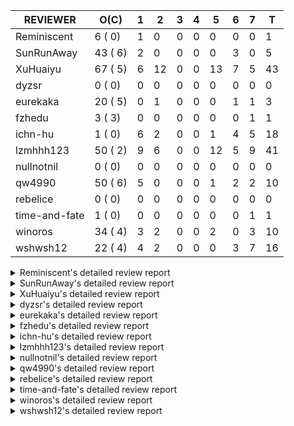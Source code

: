 |   REVIEWER    |  O(C)   | 1 | 2  | 3 | 4 | 5  | 6 | 7 | T  |
|---------------|---------|---|----|---|---|----|---|---|----|
| Reminiscent   |  6 ( 0) | 1 |  0 | 0 | 0 |  0 | 0 | 0 |  1 |
| SunRunAway    | 43 ( 6) | 2 |  0 | 0 | 0 |  0 | 3 | 0 |  5 |
| XuHuaiyu      | 67 ( 5) | 6 | 12 | 0 | 0 | 13 | 7 | 5 | 43 |
| dyzsr         |  0 ( 0) | 0 |  0 | 0 | 0 |  0 | 0 | 0 |  0 |
| eurekaka      | 20 ( 5) | 0 |  1 | 0 | 0 |  0 | 1 | 1 |  3 |
| fzhedu        |  3 ( 3) | 0 |  0 | 0 | 0 |  0 | 0 | 1 |  1 |
| ichn-hu       |  1 ( 0) | 6 |  2 | 0 | 0 |  1 | 4 | 5 | 18 |
| lzmhhh123     | 50 ( 2) | 9 |  6 | 0 | 0 | 12 | 5 | 9 | 41 |
| nullnotnil    |  0 ( 0) | 0 |  0 | 0 | 0 |  0 | 0 | 0 |  0 |
| qw4990        | 50 ( 6) | 5 |  0 | 0 | 0 |  1 | 2 | 2 | 10 |
| rebelice      |  0 ( 0) | 0 |  0 | 0 | 0 |  0 | 0 | 0 |  0 |
| time-and-fate |  1 ( 0) | 0 |  0 | 0 | 0 |  0 | 0 | 1 |  1 |
| winoros       | 34 ( 4) | 3 |  2 | 0 | 0 |  2 | 0 | 3 | 10 |
| wshwsh12      | 22 ( 4) | 4 |  2 | 0 | 0 |  0 | 3 | 7 | 16 |


<details> 
  <summary>Reminiscent's detailed review report</summary> 

## To Be Reviewed

|    REPO    |                                                               PR                                                                | C | LASTED |
|------------|---------------------------------------------------------------------------------------------------------------------------------|---|--------|
| tidb/21137 | [executor: specially handle empty input for apply's outer child aggregate (#20544)](https://github.com/pingcap/tidb/pull/21137) |   | 26d20h |
| tidb/21467 | [planner: fix explain-hint panic for joins generated by subquery (#20675)](https://github.com/pingcap/tidb/pull/21467)          |   | 12d18h |
| tidb/21550 | [planner : fix unsigned_decimal_col=-int_cnst access index (#21198)](https://github.com/pingcap/tidb/pull/21550)                |   | 7d19h  |
| tidb/21614 | [planner: do not propagate column eq with different column types (#21495)](https://github.com/pingcap/tidb/pull/21614)          |   | 6d14h  |
| tidb/21782 | [bindinfo: refine logs of SQL bind (#21351)](https://github.com/pingcap/tidb/pull/21782)                                        |   | 22h    |
| tidb/21805 | [range:  fix overflow value access index](https://github.com/pingcap/tidb/pull/21805)                                           |   | 19h    |


## Reviewed in Last 7 Days

|    REPO    |                                                                   PR                                                                   | C | D | R  |
|------------|----------------------------------------------------------------------------------------------------------------------------------------|---|---|----|
| tidb/21809 | [util/ranger: convert range condition like `x >= 2 and x <= 2` to point condition `x = 2`](https://github.com/pingcap/tidb/pull/21809) |   | 1 | 1h |


</details> 


<details> 
  <summary>SunRunAway's detailed review report</summary> 

## To Be Reviewed

|     REPO     |                                                                     PR                                                                     | C | LASTED  |
|--------------|--------------------------------------------------------------------------------------------------------------------------------------------|---|---------|
| docs-cn/4913 | [explain: add indexes](https://github.com/pingcap/docs-cn/pull/4913)                                                                       |   | 29d17h  |
| docs-cn/4933 | [explain: add joins](https://github.com/pingcap/docs-cn/pull/4933)                                                                         |   | 25d20h  |
| tidb/15370   | [planner,executor: Refactor Shuffle and implement parallel Sort](https://github.com/pingcap/tidb/pull/15370)                               | Y | 276d18h |
| docs-cn/4975 | [system variable: add tidb_enable_rate_limit_action ](https://github.com/pingcap/docs-cn/pull/4975)                                        |   | 18d13h  |
| tidb/15462   | [executor: implement `graceHashJoin`](https://github.com/pingcap/tidb/pull/15462)                                                          | Y | 272d17h |
| tidb/16967   | [executor: Refactor Shuffle and implement parallel sort (executor part)](https://github.com/pingcap/tidb/pull/16967)                       | Y | 227d10h |
| tidb/17238   | [*: refactor table.Allocator to improve readability](https://github.com/pingcap/tidb/pull/17238)                                           |   | 214d18h |
| tidb/19120   | [executor: Concurrently fetch chunks and insert them to a concurrent hash table in hash build](https://github.com/pingcap/tidb/pull/19120) |   | 126d21h |
| tidb/19178   | [executor: Refactor probe channel](https://github.com/pingcap/tidb/pull/19178)                                                             |   | 124d16h |
| tidb/19347   | [executor: support new syntax `create/drop binding for digest` for tidb dashboard usage](https://github.com/pingcap/tidb/pull/19347)       |   | 116d23h |
| tidb/19807   | [executor: parallel evaluation for hash aggregate distinct](https://github.com/pingcap/tidb/pull/19807)                                    |   | 102d10h |
| tidb/19900   | [executor: enable inline projection for sort&topN](https://github.com/pingcap/tidb/pull/19900)                                             | Y | 97d18h  |
| tidb/20140   | [expressions: Support `bin-to-uuid` and `uuid-to-bin`](https://github.com/pingcap/tidb/pull/20140)                                         |   | 84d22h  |
| tidb/20220   | [*: new secondary index value format](https://github.com/pingcap/tidb/pull/20220)                                                          |   | 81d16h  |
| tidb/20316   | [docs/design: add design doc for index usage information](https://github.com/pingcap/tidb/pull/20316)                                      |   | 76d17h  |
| tidb/20335   | [planner, executor: enable inline projection for Selection](https://github.com/pingcap/tidb/pull/20335)                                    | Y | 73d18h  |
| tidb/20360   | [planner: refine explain info for batch cop](https://github.com/pingcap/tidb/pull/20360)                                                   |   | 67d22h  |
| tidb/20397   | [parser: replace ast.SelectLockInShareMode with ast.SelectLockForShare](https://github.com/pingcap/tidb/pull/20397)                        |   | 65d18h  |
| tidb/20615   | [utils: Avoid panic when getting memory](https://github.com/pingcap/tidb/pull/20615)                                                       |   | 53d2h   |
| tidb/20689   | [expression: make TIME function compatible with MySQL (#19158)](https://github.com/pingcap/tidb/pull/20689)                                |   | 48d20h  |
| tidb/20750   | [executor, infoschema, planner: optimize query cluster_slow_query](https://github.com/pingcap/tidb/pull/20750)                             |   | 43d23h  |
| tidb/20752   | [*: trace statsCache and preparePlanCache by Global memory tracker.](https://github.com/pingcap/tidb/pull/20752)                           |   | 43d22h  |
| tidb/20765   | [planner: support stable result mode](https://github.com/pingcap/tidb/pull/20765)                                                          |   | 43d17h  |
| tidb/20799   | [planner: bypass the DNF restriction if index merge hint is specified](https://github.com/pingcap/tidb/pull/20799)                         |   | 42d16h  |
| tidb/20894   | [planner, store/tikv, executor:Support shuffled hash join and refine codes](https://github.com/pingcap/tidb/pull/20894)                    |   | 39d18h  |
| tidb/21137   | [executor: specially handle empty input for apply's outer child aggregate (#20544)](https://github.com/pingcap/tidb/pull/21137)            |   | 26d20h  |
| tidb/21207   | [planner: fix the inappropriate out-of-range range estimation rule](https://github.com/pingcap/tidb/pull/21207)                            |   | 22d19h  |
| tidb/21277   | [executor: fix split table with large integers](https://github.com/pingcap/tidb/pull/21277)                                                |   | 20d19h  |
| tidb/21310   | [types: convert string to MySQL BIT correctly](https://github.com/pingcap/tidb/pull/21310)                                                 |   | 19d22h  |
| tidb/21364   | [expression: make CAST function returns null when invalid value is casted as TIME (#18653)](https://github.com/pingcap/tidb/pull/21364)    |   | 16d1h   |
| tidb/21381   | [*: optimize analyze cluster index table](https://github.com/pingcap/tidb/pull/21381)                                                      |   | 15d17h  |
| tidb/21386   | [expression: Disable cast decimal as string push down to TiFlash](https://github.com/pingcap/tidb/pull/21386)                              |   | 15d16h  |
| tidb/21431   | [planner: fix correlated aggregates which should be evaluated in outer query](https://github.com/pingcap/tidb/pull/21431)                  |   | 13d19h  |
| tidb/21443   | [*: Let binary literal can be convert to enum and set (#20789)](https://github.com/pingcap/tidb/pull/21443)                                |   | 13d14h  |
| tidb/21444   | [planner: ignore anonymous index while tiflash replica is available](https://github.com/pingcap/tidb/pull/21444)                           |   | 13d12h  |
| tidb/21504   | [planner: fix invalid convert type in between...and... (#19820)](https://github.com/pingcap/tidb/pull/21504)                               | Y | 11d15h  |
| tidb/21546   | [planner: do not push down the aggregation function with correlated column (#21453)](https://github.com/pingcap/tidb/pull/21546)           |   | 7d23h   |
| tidb/21562   | [*:Adapt ScanDetailV2 in KvGet and KvBatchGet Response](https://github.com/pingcap/tidb/pull/21562)                                        |   | 7d16h   |
| tidb/21573   | [expression: fix incorrect result of IsTrue function for time types (#21534)](https://github.com/pingcap/tidb/pull/21573)                  |   | 7d13h   |
| tidb/21650   | [ddl, distsql: Support forbiding cross txnScope query all *Reader Executor](https://github.com/pingcap/tidb/pull/21650)                    |   | 5d14h   |
| tidb/21810   | [expression: handle hybrid field types for where clause (#21724)](https://github.com/pingcap/tidb/pull/21810)                              |   | 18h     |
| tidb/21813   | [expression: handle tp.flen overflow in to_base64 function (#20947)](https://github.com/pingcap/tidb/pull/21813)                           |   | 17h     |
| tidb/21818   | [expression: do not report error when got unknown locale](https://github.com/pingcap/tidb/pull/21818)                                      |   | 16h     |


## Reviewed in Last 7 Days

|    REPO    |                                                                   PR                                                                    | C | D |   R    |
|------------|-----------------------------------------------------------------------------------------------------------------------------------------|---|---|--------|
| tidb/21469 | [expression: fix casting year 0 to string 0000](https://github.com/pingcap/tidb/pull/21469)                                             |   | 1 | 12d1h  |
| tidb/21807 | [store/tikv: batch cop avoids to retry too many times. (#21499)](https://github.com/pingcap/tidb/pull/21807)                            |   | 1 | 1h     |
| tidb/21364 | [expression: make CAST function returns null when invalid value is casted as TIME (#18653)](https://github.com/pingcap/tidb/pull/21364) |   | 6 | 10d7h  |
| tidb/20747 | [executor: fix LEAD and LAG's default value can not adapt to field type](https://github.com/pingcap/tidb/pull/20747)                    |   | 6 | 39d1h  |
| tidb/20169 | [expression: fix inaccurate error info for year column out of range (#18871)](https://github.com/pingcap/tidb/pull/20169)               | Y | 6 | 77d23h |


</details> 


<details> 
  <summary>XuHuaiyu's detailed review report</summary> 

## To Be Reviewed

|    REPO    |                                                                                         PR                                                                                          | C | LASTED  |
|------------|-------------------------------------------------------------------------------------------------------------------------------------------------------------------------------------|---|---------|
| tidb/19292 | [planner: suppport left join in join reorder](https://github.com/pingcap/tidb/pull/19292)                                                                                           |   | 118d17h |
| docs/4378  | [refine explanation for general log](https://github.com/pingcap/docs/pull/4378)                                                                                                     |   | 5d23h   |
| tidb/19900 | [executor: enable inline projection for sort&topN](https://github.com/pingcap/tidb/pull/19900)                                                                                      | Y | 97d18h  |
| tidb/20040 | [planner, expression: take NullFlag into consideration when optimize the `int non-const` <cmp > `non-int const`](https://github.com/pingcap/tidb/pull/20040)                        | Y | 90d13h  |
| tidb/20140 | [expressions: Support `bin-to-uuid` and `uuid-to-bin`](https://github.com/pingcap/tidb/pull/20140)                                                                                  |   | 84d22h  |
| tidb/20233 | [expression, types: fix datetime and year comparison error](https://github.com/pingcap/tidb/pull/20233)                                                                             | Y | 80d7h   |
| tidb/20311 | [expression: fix overflow error when convert bit to int64 (#20266)](https://github.com/pingcap/tidb/pull/20311)                                                                     |   | 76d21h  |
| tidb/20350 | [executor: support read global indexes in IndexMergeReader and index join](https://github.com/pingcap/tidb/pull/20350)                                                              | Y | 70d13h  |
| tidb/20505 | [*: Add metrics for oom-action and sql memory usage.](https://github.com/pingcap/tidb/pull/20505)                                                                                   |   | 57d19h  |
| tidb/20576 | [*: fix stats feedback after tableReader handle multiple ranges](https://github.com/pingcap/tidb/pull/20576)                                                                        |   | 55d13h  |
| tidb/20613 | [executor: fix issue of hash join fetch time inaccurate](https://github.com/pingcap/tidb/pull/20613)                                                                                |   | 53d13h  |
| tidb/20752 | [*: trace statsCache and preparePlanCache by Global memory tracker.](https://github.com/pingcap/tidb/pull/20752)                                                                    |   | 43d22h  |
| tidb/20790 | [collation: add pinyin collation for chinese charset support](https://github.com/pingcap/tidb/pull/20790)                                                                           |   | 42d20h  |
| tidb/20793 | [planner, executor: enable inline projection for Apply](https://github.com/pingcap/tidb/pull/20793)                                                                                 |   | 42d20h  |
| tidb/20905 | [planner: fix statement-optimize not work in `TryFastPlan`](https://github.com/pingcap/tidb/pull/20905)                                                                             |   | 39d17h  |
| tidb/20938 | [planner: fix update statement not blocked by primary (#20842)](https://github.com/pingcap/tidb/pull/20938)                                                                         |   | 36d17h  |
| tidb/20972 | [expression: POC implementation of Vitess hashing algorithm.](https://github.com/pingcap/tidb/pull/20972)                                                                           |   | 35d0h   |
| tidb/21064 | [planner, executor: fix cast not check error](https://github.com/pingcap/tidb/pull/21064)                                                                                           |   | 30d8h   |
| tidb/21149 | [executor:Add runtime stat for IndexMergeReaderExecutor (#20653)](https://github.com/pingcap/tidb/pull/21149)                                                                       |   | 26d14h  |
| tidb/21155 | [util/chunk: fix slice out of bound panic](https://github.com/pingcap/tidb/pull/21155)                                                                                              |   | 26d11h  |
| tidb/21166 | [mocktikv: select count result differs between tikv and mocktikv](https://github.com/pingcap/tidb/pull/21166)                                                                       |   | 25d20h  |
| tidb/21304 | [executor: Add the HashAggExec runtime information (#20577)](https://github.com/pingcap/tidb/pull/21304)                                                                            |   | 20d12h  |
| tidb/21318 | [planner, expression: use the range of column types to simplify expressions](https://github.com/pingcap/tidb/pull/21318)                                                            |   | 19d18h  |
| tidb/21334 | [*: make rollback work on user-defined variables](https://github.com/pingcap/tidb/pull/21334)                                                                                       |   | 19d14h  |
| tidb/21382 | [expression: builtin functions variance,var_pop,var_samp,std,stddev,stddev_pop,stddev_samp with `DISTINCT` should raise a syntax error](https://github.com/pingcap/tidb/pull/21382) |   | 15d17h  |
| tidb/21425 | [planner: natural join not consider rowid and null eq not propagate (#21328)](https://github.com/pingcap/tidb/pull/21425)                                                           |   | 13d21h  |
| tidb/21431 | [planner: fix correlated aggregates which should be evaluated in outer query](https://github.com/pingcap/tidb/pull/21431)                                                           |   | 13d19h  |
| tidb/21459 | [planner: push down projection for tiflash](https://github.com/pingcap/tidb/pull/21459)                                                                                             |   | 12d21h  |
| tidb/21473 | [ddl: check the generated column offset when modifies column (#21458)](https://github.com/pingcap/tidb/pull/21473)                                                                  |   | 12d16h  |
| tidb/21476 | [planner: check for decimal format in cast expr (#20836)](https://github.com/pingcap/tidb/pull/21476)                                                                               |   | 12d15h  |
| tidb/21477 | [planner: check for decimal format in cast expr (#20836)](https://github.com/pingcap/tidb/pull/21477)                                                                               |   | 12d15h  |
| tidb/21483 | [executor, store/tikv: locks exist keys for point_get & batch_point_get (#21229)](https://github.com/pingcap/tidb/pull/21483)                                                       |   | 12d12h  |
| tidb/21488 | [planner: fix ambiguous field when resolve having expr  (#21165)](https://github.com/pingcap/tidb/pull/21488)                                                                       |   | 11d22h  |
| tidb/21504 | [planner: fix invalid convert type in between...and... (#19820)](https://github.com/pingcap/tidb/pull/21504)                                                                        | Y | 11d15h  |
| tidb/21526 | [executor: Cherry pick agg memory tracker to release 4.0](https://github.com/pingcap/tidb/pull/21526)                                                                               |   | 8d19h   |
| tidb/21532 | [expression: set IsBooleanFlag for boolean scalar functions (#20706)](https://github.com/pingcap/tidb/pull/21532)                                                                   |   | 8d16h   |
| tidb/21536 | [executor: add slow-log file meta cache to avoid repeat read file meta information](https://github.com/pingcap/tidb/pull/21536)                                                     |   | 8d14h   |
| tidb/21550 | [planner : fix unsigned_decimal_col=-int_cnst access index (#21198)](https://github.com/pingcap/tidb/pull/21550)                                                                    |   | 7d19h   |
| tidb/21564 | [ddl: fix Incorrect behavior of NO_ZERO_DATE when altering table](https://github.com/pingcap/tidb/pull/21564)                                                                       |   | 7d15h   |
| tidb/21566 | [chunk: fix min/max for enum/set is incompatible with MySQL](https://github.com/pingcap/tidb/pull/21566)                                                                            |   | 7d15h   |
| tidb/21573 | [expression: fix incorrect result of IsTrue function for time types (#21534)](https://github.com/pingcap/tidb/pull/21573)                                                           |   | 7d13h   |
| tidb/21577 | [planner: add special partition pruner for list columns partition](https://github.com/pingcap/tidb/pull/21577)                                                                      |   | 7d11h   |
| tidb/21590 | [expression: fix compatibility behaviors in sec_to_time with MySQL  (#21555)](https://github.com/pingcap/tidb/pull/21590)                                                           |   | 6d21h   |
| tidb/21593 | [expression: fix convert number base for hybrid type (#21554)](https://github.com/pingcap/tidb/pull/21593)                                                                          |   | 6d19h   |
| tidb/21597 | [exeutor: add a switch for memory tracker in aggregate ](https://github.com/pingcap/tidb/pull/21597)                                                                                |   | 6d19h   |
| tidb/21602 | [expression: not evaluate time addition for timestamp with 2 args if 1st arg's year is zero (#21572)](https://github.com/pingcap/tidb/pull/21602)                                   |   | 6d17h   |
| tidb/21608 | [expression: fix error "invalid time format: '{0 0 0 0 0 0 0}'" for timestampAdd (#21591)](https://github.com/pingcap/tidb/pull/21608)                                              |   | 6d16h   |
| tidb/21610 | [*: remove needless InInsertStmt (#19787)](https://github.com/pingcap/tidb/pull/21610)                                                                                              |   | 6d15h   |
| tidb/21614 | [planner: do not propagate column eq with different column types (#21495)](https://github.com/pingcap/tidb/pull/21614)                                                              |   | 6d14h   |
| tidb/21626 | [test: convert test to benchmard test to make ci stable (#21616)](https://github.com/pingcap/tidb/pull/21626)                                                                       |   | 5d22h   |
| tidb/21635 | [expression: handle invalid argument for addtime and subtime function  (#21600)](https://github.com/pingcap/tidb/pull/21635)                                                        |   | 5d19h   |
| tidb/21673 | [expression, types: fix unexpected result from TIME() when fsp digits > 6 (#21652)](https://github.com/pingcap/tidb/pull/21673)                                                     |   | 4d17h   |
| tidb/21676 | [expression: fix compatibility of extract day_time unit functions (#21601)](https://github.com/pingcap/tidb/pull/21676)                                                             |   | 4d17h   |
| tidb/21680 | [planner: report error when ORDER BY conflicts with DISTINCT (#21286)](https://github.com/pingcap/tidb/pull/21680)                                                                  |   | 4d16h   |
| tidb/21697 | [planner: check for only_full_group_by in ORDER BY and HAVING (#21216)](https://github.com/pingcap/tidb/pull/21697)                                                                 |   | 1d19h   |
| tidb/21711 | [expression: Fix unexpected panic when using IF function. (#21132)](https://github.com/pingcap/tidb/pull/21711)                                                                     |   | 1d17h   |
| tidb/21714 | [planner: fix the coercibility of the cast function (#21705)](https://github.com/pingcap/tidb/pull/21714)                                                                           |   | 1d16h   |
| tidb/21718 | [types: fix compare object json type (#21703)](https://github.com/pingcap/tidb/pull/21718)                                                                                          |   | 1d16h   |
| tidb/21725 | [executor: add auto_random, auto_increment, generated column, global index test for list (columns) partition](https://github.com/pingcap/tidb/pull/21725)                           |   | 1d13h   |
| tidb/21785 | [types: fix compare float64 with float64 in json (#21709)](https://github.com/pingcap/tidb/pull/21785)                                                                              |   | 22h     |
| tidb/21789 | [expression: add annotations to inform user to import planner/core to initalize expression.RewriteAstExpr and expression.EvalAstExpr](https://github.com/pingcap/tidb/pull/21789)   |   | 19h     |
| tidb/21806 | [expression: add implicit eval int and real for function dayname](https://github.com/pingcap/tidb/pull/21806)                                                                       |   | 19h     |
| tidb/21808 | [planner: fix the fail when we compare multi fields in the subquery (#21699)](https://github.com/pingcap/tidb/pull/21808)                                                           |   | 18h     |
| tidb/21810 | [expression: handle hybrid field types for where clause (#21724)](https://github.com/pingcap/tidb/pull/21810)                                                                       |   | 18h     |
| tidb/21812 | [planner: construct the EqOrIn condition based on the column](https://github.com/pingcap/tidb/pull/21812)                                                                           |   | 17h     |
| tidb/21813 | [expression: handle tp.flen overflow in to_base64 function (#20947)](https://github.com/pingcap/tidb/pull/21813)                                                                    |   | 17h     |
| tidb/21826 | [types: refine JSON conversion, throw err when object/array convert to integer/float/decimal](https://github.com/pingcap/tidb/pull/21826)                                           |   | 11h     |


## Reviewed in Last 7 Days

|    REPO    |                                                                              PR                                                                              | C | D |   R    |
|------------|--------------------------------------------------------------------------------------------------------------------------------------------------------------|---|---|--------|
| tidb/20947 | [expression: handle tp.flen overflow in to_base64 function](https://github.com/pingcap/tidb/pull/20947)                                                      |   | 1 | 35d5h  |
| tidb/21699 | [planner: fix the fail when we compare multi fields in the subquery](https://github.com/pingcap/tidb/pull/21699)                                             |   | 1 | 23h    |
| tidb/20844 | [executor: introduce new variables to control Apply's behaviors and add more tests for it](https://github.com/pingcap/tidb/pull/20844)                       |   | 1 | 40d17h |
| tidb/21779 | [types: report error for json object with key length >= 65536](https://github.com/pingcap/tidb/pull/21779)                                                   |   | 1 | 0h     |
| tidb/21663 | [*: fix bug that broadcast join/MPP not compatible with clustered index](https://github.com/pingcap/tidb/pull/21663)                                         |   | 1 | 3d20h  |
| tidb/21173 | [planner: fix partition pruning when condition exceeds the range of column type](https://github.com/pingcap/tidb/pull/21173)                                 |   | 1 | 24d18h |
| tidb/21716 | [*: add a switch for extended stats to disable the feature by default](https://github.com/pingcap/tidb/pull/21716)                                           |   | 2 | 3h     |
| tidb/21690 | [expression: fix compatibility behaviors in round() with MySQL](https://github.com/pingcap/tidb/pull/21690)                                                  |   | 2 | 23h    |
| tidb/21698 | [test: add test for plan cache for query on list partition](https://github.com/pingcap/tidb/pull/21698)                                                      |   | 2 | 2h     |
| tidb/21709 | [types: fix compare float64 with float64 in json](https://github.com/pingcap/tidb/pull/21709)                                                                |   | 2 | 0h     |
| tidb/21711 | [expression: Fix unexpected panic when using IF function. (#21132)](https://github.com/pingcap/tidb/pull/21711)                                              |   | 2 | 0h     |
| tidb/21060 | [planner: fix distinct push across projection when read partition table](https://github.com/pingcap/tidb/pull/21060)                                         |   | 2 | 28d23h |
| tidb/21694 | [executor: add more information to investigate unstable test Issue16696](https://github.com/pingcap/tidb/pull/21694)                                         |   | 2 | 2h     |
| tidb/21132 | [expression: Fix unexpected panic when using IF function.](https://github.com/pingcap/tidb/pull/21132)                                                       |   | 2 | 25d4h  |
| tidb/21640 | [ planner: not pruning column used by union scan condition](https://github.com/pingcap/tidb/pull/21640)                                                      |   | 2 | 4d0h   |
| tidb/21338 | [expression: fix different types compare error](https://github.com/pingcap/tidb/pull/21338)                                                                  |   | 2 | 17d8h  |
| tidb/21216 | [planner: check for only_full_group_by in ORDER BY and HAVING](https://github.com/pingcap/tidb/pull/21216)                                                   |   | 2 | 20d21h |
| tidb/21691 | [expression:truncate decimal value instead of return error](https://github.com/pingcap/tidb/pull/21691)                                                      |   | 2 | 1h     |
| tidb/21609 | [session: check character set value valid when set global variable](https://github.com/pingcap/tidb/pull/21609)                                              |   | 5 | 1d23h  |
| tidb/21286 | [planner: report error when ORDER BY conflicts with DISTINCT](https://github.com/pingcap/tidb/pull/21286)                                                    |   | 5 | 16d0h  |
| tidb/21672 | [unistore: fix index-out-of-range error when unistore executes TopN](https://github.com/pingcap/tidb/pull/21672)                                             |   | 5 | 1h     |
| tidb/21656 | [types, expression, codec: agg JSON values](https://github.com/pingcap/tidb/pull/21656)                                                                      |   | 5 | 8h     |
| tidb/21601 | [expression: fix compatibility of extract day_time unit functions](https://github.com/pingcap/tidb/pull/21601)                                               |   | 5 | 2d0h   |
| tidb/21150 | [expression: fix type infer for tidb's builtin compare(least and greatest)](https://github.com/pingcap/tidb/pull/21150)                                      |   | 5 | 21d19h |
| tidb/21668 | [executor: add error trace to investigate unstable test Issue16696](https://github.com/pingcap/tidb/pull/21668)                                              |   | 5 | 0h     |
| tidb/21664 | [*: make TestPointGetReadLock stable](https://github.com/pingcap/tidb/pull/21664)                                                                            |   | 5 | 0h     |
| tidb/21667 | [server: fix float fmt returned to mysql client  (#21660)](https://github.com/pingcap/tidb/pull/21667)                                                       |   | 5 | 0h     |
| tidb/21630 | [server: add buffer to channel to safely avoid goroutine leak](https://github.com/pingcap/tidb/pull/21630)                                                   |   | 5 | 1d1h   |
| tidb/21503 | [planner: fix invalid convert type in between...and... (#19820)](https://github.com/pingcap/tidb/pull/21503)                                                 | Y | 5 | 6d18h  |
| tidb/21648 | [expression: fix using tidb_decode_plan to decode plan and query in information_schema.slow_query returns error](https://github.com/pingcap/tidb/pull/21648) |   | 5 | 19h    |
| tidb/21513 | [expression: fix the error of parsing time](https://github.com/pingcap/tidb/pull/21513)                                                                      |   | 5 | 5d0h   |
| tidb/20164 | [expression: fix incompatible result of `JSON_SEARCH()`](https://github.com/pingcap/tidb/pull/20164)                                                         | Y | 6 | 78d8h  |
| tidb/21652 | [expression, types: fix unexpected result from TIME() when fsp digits > 6](https://github.com/pingcap/tidb/pull/21652)                                       |   | 6 | 0h     |
| tidb/21643 | [test: stablize test case](https://github.com/pingcap/tidb/pull/21643)                                                                                       |   | 6 | 3h     |
| tidb/21000 | [planner: check view recursion when building source from view (#20398)](https://github.com/pingcap/tidb/pull/21000)                                          |   | 6 | 28d4h  |
| tidb/21621 | [types, expression: handle uint64 correctly in JSON](https://github.com/pingcap/tidb/pull/21621)                                                             |   | 6 | 7h     |
| tidb/21600 | [expression: handle invalid argument for addtime and subtime function ](https://github.com/pingcap/tidb/pull/21600)                                          |   | 6 | 22h    |
| tidb/21632 | [store: use RLock when reading snapshot.replicaRead snapshot.taskID (#21627)](https://github.com/pingcap/tidb/pull/21632)                                    |   | 6 | 0h     |
| tidb/21587 | [planner: move partition prune test from expression pkg to planner/core pkg](https://github.com/pingcap/tidb/pull/21587)                                     |   | 7 | 21h    |
| tidb/21624 | [executor: make TestPointGetReadLock stable](https://github.com/pingcap/tidb/pull/21624)                                                                     |   | 7 | 0h     |
| tidb/21575 | [executor: fix the KV decoding logic of memTableReader](https://github.com/pingcap/tidb/pull/21575)                                                          |   | 7 | 1d0h   |
| tidb/21598 | [executor: open childExec during execution for UnionExec (#21561)](https://github.com/pingcap/tidb/pull/21598)                                               |   | 7 | 0h     |
| tidb/21559 | [expression: fix compatibility behaviors in time_format with MySQL](https://github.com/pingcap/tidb/pull/21559)                                              |   | 7 | 21h    |


</details> 


<details> 
  <summary>dyzsr's detailed review report</summary> 

## To Be Reviewed

| REPO | PR | C | LASTED |
|------|----|---|--------|


## Reviewed in Last 7 Days

| REPO | PR | C | D | R |
|------|----|---|---|---|


</details> 


<details> 
  <summary>eurekaka's detailed review report</summary> 

## To Be Reviewed

|    REPO    |                                                                   PR                                                                   | C | LASTED  |
|------------|----------------------------------------------------------------------------------------------------------------------------------------|---|---------|
| tidb/14729 | [planner: fix constant propagation for PredicatePushDown](https://github.com/pingcap/tidb/pull/14729)                                  | Y | 308d17h |
| tidb/14831 | [planner/cascades: add implementationRule for IndexLookUpJoin](https://github.com/pingcap/tidb/pull/14831)                             |   | 301d17h |
| tidb/15090 | [planner/cascades: refine the row count estimation of TiKV layer Selection](https://github.com/pingcap/tidb/pull/15090)                |   | 287d17h |
| tidb/15157 | [planner/cascades: implement `HashCode` method for all the LogicalPlans](https://github.com/pingcap/tidb/pull/15157)                   | Y | 285d14h |
| tidb/15335 | [planner/cascades: add transformation rule PullAggregationUpApply & EliminateMaxOneRow](https://github.com/pingcap/tidb/pull/15335)    |   | 278d17h |
| tidb/15370 | [planner,executor: Refactor Shuffle and implement parallel Sort](https://github.com/pingcap/tidb/pull/15370)                           | Y | 276d18h |
| tidb/17276 | [planner/cascades: add rule InjectProjectionBelowSort](https://github.com/pingcap/tidb/pull/17276)                                     | Y | 211d9h  |
| tidb/18882 | [planner, executor: add explain for `MetricSummaryTableExtractor`](https://github.com/pingcap/tidb/pull/18882)                         | Y | 138d17h |
| tidb/19347 | [executor: support new syntax `create/drop binding for digest` for tidb dashboard usage](https://github.com/pingcap/tidb/pull/19347)   |   | 116d23h |
| tidb/20580 | [statistics: add bucket ndv for index histogram](https://github.com/pingcap/tidb/pull/20580)                                           |   | 54d20h  |
| tidb/20877 | [statistics: collect index usage information](https://github.com/pingcap/tidb/pull/20877)                                              |   | 40d16h  |
| tidb/21318 | [planner, expression: use the range of column types to simplify expressions](https://github.com/pingcap/tidb/pull/21318)               |   | 19d18h  |
| tidb/21459 | [planner: push down projection for tiflash](https://github.com/pingcap/tidb/pull/21459)                                                |   | 12d21h  |
| tidb/21488 | [planner: fix ambiguous field when resolve having expr  (#21165)](https://github.com/pingcap/tidb/pull/21488)                          |   | 11d22h  |
| tidb/21573 | [expression: fix incorrect result of IsTrue function for time types (#21534)](https://github.com/pingcap/tidb/pull/21573)              |   | 7d13h   |
| tidb/21680 | [planner: report error when ORDER BY conflicts with DISTINCT (#21286)](https://github.com/pingcap/tidb/pull/21680)                     |   | 4d16h   |
| tidb/21697 | [planner: check for only_full_group_by in ORDER BY and HAVING (#21216)](https://github.com/pingcap/tidb/pull/21697)                    |   | 1d19h   |
| tidb/21712 | [statistics: no more counting feedback if it is invalid](https://github.com/pingcap/tidb/pull/21712)                                   |   | 1d17h   |
| tidb/21809 | [util/ranger: convert range condition like `x >= 2 and x <= 2` to point condition `x = 2`](https://github.com/pingcap/tidb/pull/21809) |   | 18h     |
| tidb/21812 | [planner: construct the EqOrIn condition based on the column](https://github.com/pingcap/tidb/pull/21812)                              |   | 17h     |


## Reviewed in Last 7 Days

|    REPO    |                                                           PR                                                           | C | D |   R   |
|------------|------------------------------------------------------------------------------------------------------------------------|---|---|-------|
| tidb/21599 | [*: Revert "#19008" and "#18788"](https://github.com/pingcap/tidb/pull/21599)                                          |   | 2 | 4d22h |
| tidb/21614 | [planner: do not propagate column eq with different column types (#21495)](https://github.com/pingcap/tidb/pull/21614) |   | 6 | 15h   |
| tidb/21583 | [Revert "statistics: introduce an interface for StatsCache (#20091)"](https://github.com/pingcap/tidb/pull/21583)      |   | 7 | 0h    |


</details> 


<details> 
  <summary>fzhedu's detailed review report</summary> 

## To Be Reviewed

|    REPO    |                                                            PR                                                             | C | LASTED |
|------------|---------------------------------------------------------------------------------------------------------------------------|---|--------|
| tidb/19310 | [expression: make tidb_decode_key return json type and support escape string](https://github.com/pingcap/tidb/pull/19310) | Y | 118d0h |
| tidb/19845 | [expression:fix FORMAT compatibility issue #11206](https://github.com/pingcap/tidb/pull/19845)                            | Y | 99d15h |
| tidb/20117 | [optimizer: fix issue on incorrect result of natural join](https://github.com/pingcap/tidb/pull/20117)                    | Y | 85d20h |


## Reviewed in Last 7 Days

|    REPO    |                                                           PR                                                            | C | D |   R    |
|------------|-------------------------------------------------------------------------------------------------------------------------|---|---|--------|
| tidb/20894 | [planner, store/tikv, executor:Support shuffled hash join and refine codes](https://github.com/pingcap/tidb/pull/20894) |   | 7 | 32d20h |


</details> 


<details> 
  <summary>ichn-hu's detailed review report</summary> 

## To Be Reviewed

|    REPO    |                                                           PR                                                            | C | LASTED |
|------------|-------------------------------------------------------------------------------------------------------------------------|---|--------|
| tidb/21676 | [expression: fix compatibility of extract day_time unit functions (#21601)](https://github.com/pingcap/tidb/pull/21676) |   | 4d17h  |


## Reviewed in Last 7 Days

|      REPO      |                                                                     PR                                                                     | C | D |   R    |
|----------------|--------------------------------------------------------------------------------------------------------------------------------------------|---|---|--------|
| tidb/21720     | [expression: fix unexpect invalid json text error when query with `json_extract`](https://github.com/pingcap/tidb/pull/21720)              |   | 1 | 1d0h   |
| tidb/21785     | [types: fix compare float64 with float64 in json (#21709)](https://github.com/pingcap/tidb/pull/21785)                                     |   | 1 | 2h     |
| tidb/21476     | [planner: check for decimal format in cast expr (#20836)](https://github.com/pingcap/tidb/pull/21476)                                      |   | 1 | 11d20h |
| tidb/21635     | [expression: handle invalid argument for addtime and subtime function  (#21600)](https://github.com/pingcap/tidb/pull/21635)               |   | 1 | 4d23h  |
| tidb/21665     | [executor: fix LEAD and LAG's default value can not adapt to field type (#20747)](https://github.com/pingcap/tidb/pull/21665)              |   | 1 | 3d23h  |
| tidb/21718     | [types: fix compare object json type (#21703)](https://github.com/pingcap/tidb/pull/21718)                                                 |   | 1 | 20h    |
| docs/4294      | [releases: add v4.0.9 release notes](https://github.com/pingcap/docs/pull/4294)                                                            |   | 2 | 14d9h  |
| docs-cn/4976   | [releases: add v4.0.9 release notes](https://github.com/pingcap/docs-cn/pull/4976)                                                         |   | 2 | 14d8h  |
| tidb/21513     | [expression: fix the error of parsing time](https://github.com/pingcap/tidb/pull/21513)                                                    |   | 5 | 4d23h  |
| tidb/21628     | [expression: change the round rule for approximate value to `round to nearest even`  (#21324)](https://github.com/pingcap/tidb/pull/21628) |   | 6 | 0h     |
| tidb/21593     | [expression: fix convert number base for hybrid type (#21554)](https://github.com/pingcap/tidb/pull/21593)                                 |   | 6 | 21h    |
| tidb/21601     | [expression: fix compatibility of extract day_time unit functions](https://github.com/pingcap/tidb/pull/21601)                             |   | 6 | 19h    |
| tidb/21608     | [expression: fix error "invalid time format: '{0 0 0 0 0 0 0}'" for timestampAdd (#21591)](https://github.com/pingcap/tidb/pull/21608)     |   | 6 | 18h    |
| tidb/21600     | [expression: handle invalid argument for addtime and subtime function ](https://github.com/pingcap/tidb/pull/21600)                        |   | 7 | 1h     |
| tidb/21591     | [expression: fix error "invalid time format: '{0 0 0 0 0 0 0}'" for timestampAdd](https://github.com/pingcap/tidb/pull/21591)              |   | 7 | 0h     |
| tidb/21559     | [expression: fix compatibility behaviors in time_format with MySQL](https://github.com/pingcap/tidb/pull/21559)                            |   | 7 | 21h    |
| tidb/21573     | [expression: fix incorrect result of IsTrue function for time types (#21534)](https://github.com/pingcap/tidb/pull/21573)                  |   | 7 | 17h    |
| tidb-test/1123 | [mysql_test: update partition_innodb for the engine checks](https://github.com/pingcap/tidb-test/pull/1123)                                |   | 7 | 18h    |


</details> 


<details> 
  <summary>lzmhhh123's detailed review report</summary> 

## To Be Reviewed

|     REPO     |                                                                  PR                                                                  | C | LASTED  |
|--------------|--------------------------------------------------------------------------------------------------------------------------------------|---|---------|
| tidb/14729   | [planner: fix constant propagation for PredicatePushDown](https://github.com/pingcap/tidb/pull/14729)                                | Y | 308d17h |
| docs-cn/4913 | [explain: add indexes](https://github.com/pingcap/docs-cn/pull/4913)                                                                 |   | 29d17h  |
| tidb/17414   | [add curCost based join reorder algorithm](https://github.com/pingcap/tidb/pull/17414)                                               |   | 203d18h |
| tidb/19347   | [executor: support new syntax `create/drop binding for digest` for tidb dashboard usage](https://github.com/pingcap/tidb/pull/19347) |   | 116d23h |
| tidb/19698   | [*: update test cases to support new collation enabled by default](https://github.com/pingcap/tidb/pull/19698)                       |   | 104d22h |
| tidb/20044   | [expression: Add column nullability checking before "refine args"](https://github.com/pingcap/tidb/pull/20044)                       | Y | 90d7h   |
| tidb/20444   | [expression: add json_merge_patch](https://github.com/pingcap/tidb/pull/20444)                                                       |   | 62d21h  |
| tidb/20465   | [expression: add uuidShortFunction](https://github.com/pingcap/tidb/pull/20465)                                                      |   | 61d19h  |
| tidb/20505   | [*: Add metrics for oom-action and sql memory usage.](https://github.com/pingcap/tidb/pull/20505)                                    |   | 57d19h  |
| tidb/20618   | [planner: fix update generated columns error](https://github.com/pingcap/tidb/pull/20618)                                            |   | 52d20h  |
| tidb/20642   | [executor: modify admin executors to support partitioned table with global index](https://github.com/pingcap/tidb/pull/20642)        |   | 50d15h  |
| tidb/20825   | [executor: add diagnosis rule to check Transparent Huge Pages(THP) enabled (#20611)](https://github.com/pingcap/tidb/pull/20825)     |   | 41d18h  |
| tidb/20865   | [executor:Add runtime information for UnionScanExec](https://github.com/pingcap/tidb/pull/20865)                                     |   | 40d18h  |
| tidb/20898   | [executor: modify the error message of insert time value (#20847)](https://github.com/pingcap/tidb/pull/20898)                       |   | 39d17h  |
| tidb/20903   | [planner: fix confused and unnecessary double-projection in plans.](https://github.com/pingcap/tidb/pull/20903)                      |   | 39d17h  |
| tidb/20929   | [types:  Add a limitation about float data type](https://github.com/pingcap/tidb/pull/20929)                                         |   | 36d19h  |
| tidb/20938   | [planner: fix update statement not blocked by primary (#20842)](https://github.com/pingcap/tidb/pull/20938)                          |   | 36d17h  |
| tidb/21018   | [planner: don't push down null sensitive join conditions (#19620)](https://github.com/pingcap/tidb/pull/21018)                       |   | 33d16h  |
| tidb/21051   | [executor: change read slow-log file module to concurrent](https://github.com/pingcap/tidb/pull/21051)                               |   | 32d14h  |
| tidb/21137   | [executor: specially handle empty input for apply's outer child aggregate (#20544)](https://github.com/pingcap/tidb/pull/21137)      |   | 26d20h  |
| tidb/21195   | [brie: integrate lightning to suport IMPORT statement](https://github.com/pingcap/tidb/pull/21195)                                   |   | 22d22h  |
| tidb/21271   | [*: support baseline capture for prepared statements](https://github.com/pingcap/tidb/pull/21271)                                    |   | 20d23h  |
| tidb/21275   | [*: rewrite origin SQL with default DB for SQL bindings](https://github.com/pingcap/tidb/pull/21275)                                 |   | 20d21h  |
| tidb/21334   | [*: make rollback work on user-defined variables](https://github.com/pingcap/tidb/pull/21334)                                        |   | 19d14h  |
| tidb/21347   | [session: make rollback work on global variables](https://github.com/pingcap/tidb/pull/21347)                                        |   | 18d19h  |
| tidb/21401   | [expression: incompatibility with MySQL for ADDTIME()](https://github.com/pingcap/tidb/pull/21401)                                   |   | 15d11h  |
| tidb/21404   | [planner: fix unexpected bad plan when IndexJoin inner side estRow is 0. (#21084)](https://github.com/pingcap/tidb/pull/21404)       |   | 14d22h  |
| tidb/21431   | [planner: fix correlated aggregates which should be evaluated in outer query](https://github.com/pingcap/tidb/pull/21431)            |   | 13d19h  |
| tidb/21487   | [*: ensure TABLE statement works](https://github.com/pingcap/tidb/pull/21487)                                                        |   | 12d4h   |
| tidb/21557   | [session: Support getting last query info for test purpose](https://github.com/pingcap/tidb/pull/21557)                              |   | 7d18h   |
| tidb/21559   | [expression: fix compatibility behaviors in time_format with MySQL](https://github.com/pingcap/tidb/pull/21559)                      |   | 7d17h   |
| tidb/21566   | [chunk: fix min/max for enum/set is incompatible with MySQL](https://github.com/pingcap/tidb/pull/21566)                             |   | 7d15h   |
| tidb/21577   | [planner: add special partition pruner for list columns partition](https://github.com/pingcap/tidb/pull/21577)                       |   | 7d11h   |
| tidb/21604   | [expression, json: fix converting from string to decimal (#21592)](https://github.com/pingcap/tidb/pull/21604)                       |   | 6d16h   |
| tidb/21609   | [session: check character set value valid when set global variable](https://github.com/pingcap/tidb/pull/21609)                      |   | 6d16h   |
| tidb/21629   | [bindinfo: sync concurrent ops on mysql.bind_info from multiple tidb instances](https://github.com/pingcap/tidb/pull/21629)          |   | 5d22h   |
| tidb/21641   | [executor: Fix pessimistic lock doesn't work on the partition table for subquery/joins](https://github.com/pingcap/tidb/pull/21641)  |   | 5d18h   |
| tidb/21651   | [planner: allow filter condition pushing down to IndexScan for prefix index](https://github.com/pingcap/tidb/pull/21651)             |   | 5d13h   |
| tidb/21680   | [planner: report error when ORDER BY conflicts with DISTINCT (#21286)](https://github.com/pingcap/tidb/pull/21680)                   |   | 4d16h   |
| tidb/21694   | [executor: add more information to investigate unstable test Issue16696](https://github.com/pingcap/tidb/pull/21694)                 |   | 1d20h   |
| tidb/21711   | [expression: Fix unexpected panic when using IF function. (#21132)](https://github.com/pingcap/tidb/pull/21711)                      |   | 1d17h   |
| tidb/21720   | [expression: fix unexpect invalid json text error when query with `json_extract`](https://github.com/pingcap/tidb/pull/21720)        |   | 1d16h   |
| tidb/21776   | [planner, privilege: check for table not exists](https://github.com/pingcap/tidb/pull/21776)                                         |   | 1d1h    |
| tidb/21777   | [session/bootstrap: disable clustered index by default](https://github.com/pingcap/tidb/pull/21777)                                  |   | 23h     |
| tidb/21782   | [bindinfo: refine logs of SQL bind (#21351)](https://github.com/pingcap/tidb/pull/21782)                                             |   | 22h     |
| tidb/21808   | [planner: fix the fail when we compare multi fields in the subquery (#21699)](https://github.com/pingcap/tidb/pull/21808)            |   | 18h     |
| tidb/21810   | [expression: handle hybrid field types for where clause (#21724)](https://github.com/pingcap/tidb/pull/21810)                        |   | 18h     |
| tidb/21812   | [planner: construct the EqOrIn condition based on the column](https://github.com/pingcap/tidb/pull/21812)                            |   | 17h     |
| tidb/21813   | [expression: handle tp.flen overflow in to_base64 function (#20947)](https://github.com/pingcap/tidb/pull/21813)                     |   | 17h     |
| tidb/21823   | [planner: generate correct query block name and offset for update / delete](https://github.com/pingcap/tidb/pull/21823)              |   | 15h     |


## Reviewed in Last 7 Days

|      REPO      |                                                                              PR                                                                              | C | D |   R    |
|----------------|--------------------------------------------------------------------------------------------------------------------------------------------------------------|---|---|--------|
| tidb/21806     | [expression: add implicit eval int and real for function dayname](https://github.com/pingcap/tidb/pull/21806)                                                |   | 1 | 2h     |
| tipb/202       | [proto: add ndv for select resp and histogram](https://github.com/pingcap/tipb/pull/202)                                                                     |   | 1 | 0h     |
| tidb/21807     | [store/tikv: batch cop avoids to retry too many times. (#21499)](https://github.com/pingcap/tidb/pull/21807)                                                 |   | 1 | 1h     |
| tidb/20947     | [expression: handle tp.flen overflow in to_base64 function](https://github.com/pingcap/tidb/pull/20947)                                                      |   | 1 | 35d5h  |
| tidb/21514     | [expression: modify the mean result of time type](https://github.com/pingcap/tidb/pull/21514)                                                                |   | 1 | 8d16h  |
| tidb/21690     | [expression: fix compatibility behaviors in round() with MySQL](https://github.com/pingcap/tidb/pull/21690)                                                  |   | 1 | 1d20h  |
| tidb/21779     | [types: report error for json object with key length >= 65536](https://github.com/pingcap/tidb/pull/21779)                                                   |   | 1 | 2h     |
| tidb/21724     | [expression: handle hybrid field types for where clause](https://github.com/pingcap/tidb/pull/21724)                                                         |   | 1 | 17h    |
| tidb/21310     | [types: convert string to MySQL BIT correctly](https://github.com/pingcap/tidb/pull/21310)                                                                   |   | 1 | 19d1h  |
| parser/1126    | [ast: fix restore panic for TRIM() when arguments contain column name (#1124)](https://github.com/pingcap/parser/pull/1126)                                  |   | 2 | 0h     |
| tidb/21691     | [expression:truncate decimal value instead of return error](https://github.com/pingcap/tidb/pull/21691)                                                      |   | 2 | 7h     |
| tidb/21132     | [expression: Fix unexpected panic when using IF function.](https://github.com/pingcap/tidb/pull/21132)                                                       |   | 2 | 25d4h  |
| tidb/21699     | [planner: fix the fail when we compare multi fields in the subquery](https://github.com/pingcap/tidb/pull/21699)                                             |   | 2 | 0h     |
| tidb/21697     | [planner: check for only_full_group_by in ORDER BY and HAVING (#21216)](https://github.com/pingcap/tidb/pull/21697)                                          |   | 2 | 0h     |
| tidb/21499     | [store/tikv: batch cop avoids to retry too many times.](https://github.com/pingcap/tidb/pull/21499)                                                          |   | 2 | 9d21h  |
| tidb/21621     | [types, expression: handle uint64 correctly in JSON](https://github.com/pingcap/tidb/pull/21621)                                                             |   | 5 | 1d9h   |
| tidb/21672     | [unistore: fix index-out-of-range error when unistore executes TopN](https://github.com/pingcap/tidb/pull/21672)                                             |   | 5 | 1h     |
| tidb/21675     | [Revert "server: fix float fmt returned to mysql client  (#21660)"](https://github.com/pingcap/tidb/pull/21675)                                              |   | 5 | 0h     |
| tidb/21673     | [expression, types: fix unexpected result from TIME() when fsp digits > 6 (#21652)](https://github.com/pingcap/tidb/pull/21673)                              |   | 5 | 0h     |
| tidb/20496     | [executor: disallow split table region by null values](https://github.com/pingcap/tidb/pull/20496)                                                           |   | 5 | 55d22h |
| tidb/21652     | [expression, types: fix unexpected result from TIME() when fsp digits > 6](https://github.com/pingcap/tidb/pull/21652)                                       |   | 5 | 19h    |
| tidb-test/1128 | [fix test result](https://github.com/pingcap/tidb-test/pull/1128)                                                                                            |   | 5 | 18h    |
| tidb/21668     | [executor: add error trace to investigate unstable test Issue16696](https://github.com/pingcap/tidb/pull/21668)                                              |   | 5 | 0h     |
| tidb/21444     | [planner: ignore anonymous index while tiflash replica is available](https://github.com/pingcap/tidb/pull/21444)                                             |   | 5 | 8d18h  |
| tidb/21656     | [types, expression, codec: agg JSON values](https://github.com/pingcap/tidb/pull/21656)                                                                      |   | 5 | 6h     |
| parser/1124    | [ast: fix restore panic for TRIM() when arguments contain column name](https://github.com/pingcap/parser/pull/1124)                                          |   | 5 | 22h    |
| tidb/21648     | [expression: fix using tidb_decode_plan to decode plan and query in information_schema.slow_query returns error](https://github.com/pingcap/tidb/pull/21648) |   | 5 | 20h    |
| tidb/21150     | [expression: fix type infer for tidb's builtin compare(least and greatest)](https://github.com/pingcap/tidb/pull/21150)                                      |   | 6 | 20d21h |
| tidb/21083     | [planner: report error for invalid window specs which are not used](https://github.com/pingcap/tidb/pull/21083)                                              |   | 6 | 24d0h  |
| tidb-test/1111 | [mysql_test: fix multi_update for tidb #20493](https://github.com/pingcap/tidb-test/pull/1111)                                                               |   | 6 | 19d18h |
| tidb/21573     | [expression: fix incorrect result of IsTrue function for time types (#21534)](https://github.com/pingcap/tidb/pull/21573)                                    |   | 6 | 1d16h  |
| tidb/21608     | [expression: fix error "invalid time format: '{0 0 0 0 0 0 0}'" for timestampAdd (#21591)](https://github.com/pingcap/tidb/pull/21608)                       |   | 6 | 19h    |
| tidb/21613     | [store: add RLock when reading tikvSnapshot.mu.stats (#21606)](https://github.com/pingcap/tidb/pull/21613)                                                   |   | 7 | 0h     |
| tidb/21602     | [expression: not evaluate time addition for timestamp with 2 args if 1st arg's year is zero (#21572)](https://github.com/pingcap/tidb/pull/21602)            |   | 7 | 0h     |
| tidb/21590     | [expression: fix compatibility behaviors in sec_to_time with MySQL  (#21555)](https://github.com/pingcap/tidb/pull/21590)                                    |   | 7 | 3h     |
| tidb/21592     | [expression, json: fix converting from string to decimal](https://github.com/pingcap/tidb/pull/21592)                                                        |   | 7 | 2h     |
| tidb/21572     | [expression: not evaluate time addition for timestamp with 2 args if 1st arg's year is zero](https://github.com/pingcap/tidb/pull/21572)                     |   | 7 | 19h    |
| tidb/21591     | [expression: fix error "invalid time format: '{0 0 0 0 0 0 0}'" for timestampAdd](https://github.com/pingcap/tidb/pull/21591)                                |   | 7 | 1h     |
| tipb/201       | [analyze: add version number for analyze request](https://github.com/pingcap/tipb/pull/201)                                                                  |   | 7 | 0h     |
| tidb/21582     | [expression: fix parse timestamp literal using datetime type (#21558)](https://github.com/pingcap/tidb/pull/21582)                                           |   | 7 | 1h     |
| tidb/21555     | [expression: fix compatibility behaviors in sec_to_time with MySQL ](https://github.com/pingcap/tidb/pull/21555)                                             |   | 7 | 19h    |


</details> 


<details> 
  <summary>nullnotnil's detailed review report</summary> 

## To Be Reviewed

| REPO | PR | C | LASTED |
|------|----|---|--------|


## Reviewed in Last 7 Days

| REPO | PR | C | D | R |
|------|----|---|---|---|


</details> 


<details> 
  <summary>qw4990's detailed review report</summary> 

## To Be Reviewed

|    REPO    |                                                                          PR                                                                          | C | LASTED  |
|------------|------------------------------------------------------------------------------------------------------------------------------------------------------|---|---------|
| tidb/16305 | [expression: separate signatures for `ModInt`](https://github.com/pingcap/tidb/pull/16305)                                                           | Y | 246d23h |
| tidb/16967 | [executor: Refactor Shuffle and implement parallel sort (executor part)](https://github.com/pingcap/tidb/pull/16967)                                 | Y | 227d10h |
| tidb/17396 | [types: improve StrToDate performance](https://github.com/pingcap/tidb/pull/17396)                                                                   | Y | 204d9h  |
| tidb/18882 | [planner, executor: add explain for `MetricSummaryTableExtractor`](https://github.com/pingcap/tidb/pull/18882)                                       | Y | 138d17h |
| tidb/19029 | [types: fix unexpected NOT_NULL flags](https://github.com/pingcap/tidb/pull/19029)                                                                   |   | 131d22h |
| tidb/19120 | [executor: Concurrently fetch chunks and insert them to a concurrent hash table in hash build](https://github.com/pingcap/tidb/pull/19120)           |   | 126d21h |
| tidb/19292 | [planner: suppport left join in join reorder](https://github.com/pingcap/tidb/pull/19292)                                                            |   | 118d17h |
| tidb/19957 | [executor: add builtin aggregate function `json_arrayagg`](https://github.com/pingcap/tidb/pull/19957)                                               | Y | 95d13h  |
| tidb/20011 | [statistics: fix incorrect total count used in index selectivity computation](https://github.com/pingcap/tidb/pull/20011)                            |   | 91d15h  |
| tidb/20316 | [docs/design: add design doc for index usage information](https://github.com/pingcap/tidb/pull/20316)                                                |   | 76d17h  |
| tidb/20354 | [planner: rename relational operators (#14575)](https://github.com/pingcap/tidb/pull/20354)                                                          | Y | 69d5h   |
| tidb/20399 | [*: make 'tidb_enable_change_column_type' available as a session variable](https://github.com/pingcap/tidb/pull/20399)                               |   | 65d15h  |
| tidb/20689 | [expression: make TIME function compatible with MySQL (#19158)](https://github.com/pingcap/tidb/pull/20689)                                          |   | 48d20h  |
| tidb/20708 | [*: separate auto_increment ID allocator from _tidb_rowid allocator](https://github.com/pingcap/tidb/pull/20708)                                     |   | 47d20h  |
| tidb/20750 | [executor, infoschema, planner: optimize query cluster_slow_query](https://github.com/pingcap/tidb/pull/20750)                                       |   | 43d23h  |
| tidb/20799 | [planner: bypass the DNF restriction if index merge hint is specified](https://github.com/pingcap/tidb/pull/20799)                                   |   | 42d16h  |
| tidb/20929 | [types:  Add a limitation about float data type](https://github.com/pingcap/tidb/pull/20929)                                                         |   | 36d19h  |
| tidb/20972 | [expression: POC implementation of Vitess hashing algorithm.](https://github.com/pingcap/tidb/pull/20972)                                            |   | 35d0h   |
| tidb/21018 | [planner: don't push down null sensitive join conditions (#19620)](https://github.com/pingcap/tidb/pull/21018)                                       |   | 33d16h  |
| tidb/21137 | [executor: specially handle empty input for apply's outer child aggregate (#20544)](https://github.com/pingcap/tidb/pull/21137)                      |   | 26d20h  |
| tidb/21149 | [executor:Add runtime stat for IndexMergeReaderExecutor (#20653)](https://github.com/pingcap/tidb/pull/21149)                                        |   | 26d14h  |
| tidb/21150 | [expression: fix type infer for tidb's builtin compare(least and greatest)](https://github.com/pingcap/tidb/pull/21150)                              |   | 26d13h  |
| tidb/21189 | [executor: modify lookupTableTask to return merged rows, and improve AppendRows](https://github.com/pingcap/tidb/pull/21189)                         |   | 23d12h  |
| tidb/21271 | [*: support baseline capture for prepared statements](https://github.com/pingcap/tidb/pull/21271)                                                    |   | 20d23h  |
| tidb/21304 | [executor: Add the HashAggExec runtime information (#20577)](https://github.com/pingcap/tidb/pull/21304)                                             |   | 20d12h  |
| tidb/21317 | [expression: fix convert time return error](https://github.com/pingcap/tidb/pull/21317)                                                              |   | 19d19h  |
| tidb/21359 | [*: add runtime stats for split region statement](https://github.com/pingcap/tidb/pull/21359)                                                        |   | 18d13h  |
| tidb/21380 | [planner: set dbName for hinted query block table alias (#21213)](https://github.com/pingcap/tidb/pull/21380)                                        |   | 15d17h  |
| tidb/21408 | [statistics: fix a bug which causes panic when using the clustered index and the new collation (#21379)](https://github.com/pingcap/tidb/pull/21408) |   | 14d20h  |
| tidb/21424 | [sessionctx: move set variable to sysvar struct](https://github.com/pingcap/tidb/pull/21424)                                                         |   | 14d4h   |
| tidb/21450 | [bindinfo: dbname check for bindings should be case insensitive (#21143)](https://github.com/pingcap/tidb/pull/21450)                                |   | 12d23h  |
| tidb/21464 | [server: return results of ongoing queries when graceful shutdown (#19669)](https://github.com/pingcap/tidb/pull/21464)                              |   | 12d19h  |
| tidb/21466 | [bindinfo: physically delete previous binding when recreating a binding (#21349)](https://github.com/pingcap/tidb/pull/21466)                        |   | 12d19h  |
| tidb/21467 | [planner: fix explain-hint panic for joins generated by subquery (#20675)](https://github.com/pingcap/tidb/pull/21467)                               |   | 12d18h  |
| tidb/21471 | [session: fix ineffective EXPLAIN FOR CONNECTION statement (#21044)](https://github.com/pingcap/tidb/pull/21471)                                     |   | 12d17h  |
| tidb/21476 | [planner: check for decimal format in cast expr (#20836)](https://github.com/pingcap/tidb/pull/21476)                                                |   | 12d15h  |
| tidb/21477 | [planner: check for decimal format in cast expr (#20836)](https://github.com/pingcap/tidb/pull/21477)                                                |   | 12d15h  |
| tidb/21508 | [execution: fix dayofweek('0000-00-00') behavior](https://github.com/pingcap/tidb/pull/21508)                                                        |   | 11d9h   |
| tidb/21525 | [expression: fix compatibility behaviors in zero datetime with MySQL (#21220)](https://github.com/pingcap/tidb/pull/21525)                           |   | 8d20h   |
| tidb/21610 | [*: remove needless InInsertStmt (#19787)](https://github.com/pingcap/tidb/pull/21610)                                                               |   | 6d15h   |
| tidb/21665 | [executor: fix LEAD and LAG's default value can not adapt to field type (#20747)](https://github.com/pingcap/tidb/pull/21665)                        |   | 4d19h   |
| tidb/21680 | [planner: report error when ORDER BY conflicts with DISTINCT (#21286)](https://github.com/pingcap/tidb/pull/21680)                                   |   | 4d16h   |
| tidb/21694 | [executor: add more information to investigate unstable test Issue16696](https://github.com/pingcap/tidb/pull/21694)                                 |   | 1d20h   |
| tidb/21711 | [expression: Fix unexpected panic when using IF function. (#21132)](https://github.com/pingcap/tidb/pull/21711)                                      |   | 1d17h   |
| tidb/21782 | [bindinfo: refine logs of SQL bind (#21351)](https://github.com/pingcap/tidb/pull/21782)                                                             |   | 22h     |
| tidb/21783 | [util: fix bad number error with DISTINCT when dividing long decimals](https://github.com/pingcap/tidb/pull/21783)                                   |   | 22h     |
| tidb/21805 | [range:  fix overflow value access index](https://github.com/pingcap/tidb/pull/21805)                                                                |   | 19h     |
| tidb/21806 | [expression: add implicit eval int and real for function dayname](https://github.com/pingcap/tidb/pull/21806)                                        |   | 19h     |
| tidb/21817 | [statistics, executor: refactor statistics on columns](https://github.com/pingcap/tidb/pull/21817)                                                   |   | 16h     |
| tidb/21823 | [planner: generate correct query block name and offset for update / delete](https://github.com/pingcap/tidb/pull/21823)                              |   | 15h     |


## Reviewed in Last 7 Days

|    REPO    |                                                             PR                                                              | C | D |   R    |
|------------|-----------------------------------------------------------------------------------------------------------------------------|---|---|--------|
| tipb/202   | [proto: add ndv for select resp and histogram](https://github.com/pingcap/tipb/pull/202)                                    |   | 1 | 0h     |
| tidb/21629 | [bindinfo: sync concurrent ops on mysql.bind_info from multiple tidb instances](https://github.com/pingcap/tidb/pull/21629) |   | 1 | 5d3h   |
| tidb/21716 | [*: add a switch for extended stats to disable the feature by default](https://github.com/pingcap/tidb/pull/21716)          |   | 1 | 20h    |
| tidb/21351 | [bindinfo: refine logs of SQL bind](https://github.com/pingcap/tidb/pull/21351)                                             |   | 1 | 17d17h |
| tidb/20580 | [statistics: add bucket ndv for index histogram](https://github.com/pingcap/tidb/pull/20580)                                |   | 1 | 53d21h |
| tidb/21657 | [planner: make TestPreferRangeScan stable](https://github.com/pingcap/tidb/pull/21657)                                      |   | 5 | 2h     |
| tidb/21007 | [*: extract topn out of histogram correctly](https://github.com/pingcap/tidb/pull/21007)                                    |   | 6 | 28d2h  |
| tidb/21054 | [config: hide & deprecate enable-streaming (#20760)](https://github.com/pingcap/tidb/pull/21054)                            |   | 6 | 26d14h |
| tidb/19787 | [*: remove needless InInsertStmt](https://github.com/pingcap/tidb/pull/19787)                                               |   | 7 | 96d6h  |
| tipb/201   | [analyze: add version number for analyze request](https://github.com/pingcap/tipb/pull/201)                                 |   | 7 | 0h     |


</details> 


<details> 
  <summary>rebelice's detailed review report</summary> 

## To Be Reviewed

| REPO | PR | C | LASTED |
|------|----|---|--------|


## Reviewed in Last 7 Days

| REPO | PR | C | D | R |
|------|----|---|---|---|


</details> 


<details> 
  <summary>time-and-fate's detailed review report</summary> 

## To Be Reviewed

|    REPO    |                                              PR                                              | C | LASTED |
|------------|----------------------------------------------------------------------------------------------|---|--------|
| tidb/20580 | [statistics: add bucket ndv for index histogram](https://github.com/pingcap/tidb/pull/20580) |   | 54d20h |


## Reviewed in Last 7 Days

|    REPO    |                                            PR                                            | C | D |   R   |
|------------|------------------------------------------------------------------------------------------|---|---|-------|
| tidb/21007 | [*: extract topn out of histogram correctly](https://github.com/pingcap/tidb/pull/21007) |   | 7 | 27d6h |


</details> 


<details> 
  <summary>winoros's detailed review report</summary> 

## To Be Reviewed

|    REPO    |                                                                          PR                                                                          | C | LASTED  |
|------------|------------------------------------------------------------------------------------------------------------------------------------------------------|---|---------|
| tidb/14424 | [expression: add nullable() method to check whether an expression can return null](https://github.com/pingcap/tidb/pull/14424)                       |   | 341d17h |
| tidb/14831 | [planner/cascades: add implementationRule for IndexLookUpJoin](https://github.com/pingcap/tidb/pull/14831)                                           |   | 301d17h |
| tidb/15090 | [planner/cascades: refine the row count estimation of TiKV layer Selection](https://github.com/pingcap/tidb/pull/15090)                              |   | 287d17h |
| tidb/15157 | [planner/cascades: implement `HashCode` method for all the LogicalPlans](https://github.com/pingcap/tidb/pull/15157)                                 | Y | 285d14h |
| tidb/15426 | [planner/cascades: add transformation rule PushSelDownApply & refactor PushSelDownJoin](https://github.com/pingcap/tidb/pull/15426)                  |   | 273d16h |
| tidb/16967 | [executor: Refactor Shuffle and implement parallel sort (executor part)](https://github.com/pingcap/tidb/pull/16967)                                 | Y | 227d10h |
| tidb/17414 | [add curCost based join reorder algorithm](https://github.com/pingcap/tidb/pull/17414)                                                               |   | 203d18h |
| tidb/17996 | [planner: push avg & distinct functions across join](https://github.com/pingcap/tidb/pull/17996)                                                     | Y | 185d11h |
| tidb/19957 | [executor: add builtin aggregate function `json_arrayagg`](https://github.com/pingcap/tidb/pull/19957)                                               | Y | 95d13h  |
| tidb/20011 | [statistics: fix incorrect total count used in index selectivity computation](https://github.com/pingcap/tidb/pull/20011)                            |   | 91d15h  |
| tidb/20311 | [expression: fix overflow error when convert bit to int64 (#20266)](https://github.com/pingcap/tidb/pull/20311)                                      |   | 76d21h  |
| tidb/20765 | [planner: support stable result mode](https://github.com/pingcap/tidb/pull/20765)                                                                    |   | 43d17h  |
| tidb/21014 | [statistics: GC index usage information](https://github.com/pingcap/tidb/pull/21014)                                                                 |   | 33d18h  |
| tidb/21018 | [planner: don't push down null sensitive join conditions (#19620)](https://github.com/pingcap/tidb/pull/21018)                                       |   | 33d16h  |
| tidb/21083 | [planner: report error for invalid window specs which are not used](https://github.com/pingcap/tidb/pull/21083)                                      |   | 29d19h  |
| tidb/21207 | [planner: fix the inappropriate out-of-range range estimation rule](https://github.com/pingcap/tidb/pull/21207)                                      |   | 22d19h  |
| tidb/21230 | [planner, executor: fix haven't track the memroy usage of PointGet/BatchPointGet](https://github.com/pingcap/tidb/pull/21230)                        |   | 22d10h  |
| tidb/21271 | [*: support baseline capture for prepared statements](https://github.com/pingcap/tidb/pull/21271)                                                    |   | 20d23h  |
| tidb/21357 | [planner/core: skip TestEncodePlanPerformance to accelerate CI](https://github.com/pingcap/tidb/pull/21357)                                          |   | 18d13h  |
| tidb/21380 | [planner: set dbName for hinted query block table alias (#21213)](https://github.com/pingcap/tidb/pull/21380)                                        |   | 15d17h  |
| tidb/21408 | [statistics: fix a bug which causes panic when using the clustered index and the new collation (#21379)](https://github.com/pingcap/tidb/pull/21408) |   | 14d20h  |
| tidb/21425 | [planner: natural join not consider rowid and null eq not propagate (#21328)](https://github.com/pingcap/tidb/pull/21425)                            |   | 13d21h  |
| tidb/21450 | [bindinfo: dbname check for bindings should be case insensitive (#21143)](https://github.com/pingcap/tidb/pull/21450)                                |   | 12d23h  |
| tidb/21467 | [planner: fix explain-hint panic for joins generated by subquery (#20675)](https://github.com/pingcap/tidb/pull/21467)                               |   | 12d18h  |
| tidb/21476 | [planner: check for decimal format in cast expr (#20836)](https://github.com/pingcap/tidb/pull/21476)                                                |   | 12d15h  |
| tidb/21477 | [planner: check for decimal format in cast expr (#20836)](https://github.com/pingcap/tidb/pull/21477)                                                |   | 12d15h  |
| tidb/21487 | [*: ensure TABLE statement works](https://github.com/pingcap/tidb/pull/21487)                                                                        |   | 12d4h   |
| tidb/21614 | [planner: do not propagate column eq with different column types (#21495)](https://github.com/pingcap/tidb/pull/21614)                               |   | 6d14h   |
| tidb/21629 | [bindinfo: sync concurrent ops on mysql.bind_info from multiple tidb instances](https://github.com/pingcap/tidb/pull/21629)                          |   | 5d22h   |
| tidb/21712 | [statistics: no more counting feedback if it is invalid](https://github.com/pingcap/tidb/pull/21712)                                                 |   | 1d17h   |
| tidb/21714 | [planner: fix the coercibility of the cast function (#21705)](https://github.com/pingcap/tidb/pull/21714)                                            |   | 1d16h   |
| tidb/21808 | [planner: fix the fail when we compare multi fields in the subquery (#21699)](https://github.com/pingcap/tidb/pull/21808)                            |   | 18h     |
| tidb/21817 | [statistics, executor: refactor statistics on columns](https://github.com/pingcap/tidb/pull/21817)                                                   |   | 16h     |
| tidb/21823 | [planner: generate correct query block name and offset for update / delete](https://github.com/pingcap/tidb/pull/21823)                              |   | 15h     |


## Reviewed in Last 7 Days

|    REPO    |                                                              PR                                                               | C | D |   R    |
|------------|-------------------------------------------------------------------------------------------------------------------------------|---|---|--------|
| tidb/21431 | [planner: fix correlated aggregates which should be evaluated in outer query](https://github.com/pingcap/tidb/pull/21431)     |   | 1 | 12d23h |
| tidb/21078 | [planner/cascades: add rule `TransformJoinCondToSel` (#20460)](https://github.com/pingcap/tidb/pull/21078)                    |   | 1 | 29d0h  |
| tidb/21650 | [ddl, distsql: Support forbiding cross txnScope query all *Reader Executor](https://github.com/pingcap/tidb/pull/21650)       |   | 1 | 4d17h  |
| tidb/21705 | [planner: fix the coercibility of the cast function](https://github.com/pingcap/tidb/pull/21705)                              |   | 2 | 1h     |
| tidb/21599 | [*: Revert "#19008" and "#18788"](https://github.com/pingcap/tidb/pull/21599)                                                 |   | 2 | 4d22h  |
| tidb/21651 | [planner: allow filter condition pushing down to IndexScan for prefix index](https://github.com/pingcap/tidb/pull/21651)      |   | 5 | 21h    |
| tidb/21657 | [planner: make TestPreferRangeScan stable](https://github.com/pingcap/tidb/pull/21657)                                        |   | 5 | 1h     |
| tidb/21466 | [bindinfo: physically delete previous binding when recreating a binding (#21349)](https://github.com/pingcap/tidb/pull/21466) |   | 7 | 6d11h  |
| tidb/21495 | [planner: do not propagate column eq with different column types](https://github.com/pingcap/tidb/pull/21495)                 |   | 7 | 5d1h   |
| tidb/21587 | [planner: move partition prune test from expression pkg to planner/core pkg](https://github.com/pingcap/tidb/pull/21587)      |   | 7 | 2h     |


</details> 


<details> 
  <summary>wshwsh12's detailed review report</summary> 

## To Be Reviewed

|    REPO    |                                                                        PR                                                                         | C | LASTED  |
|------------|---------------------------------------------------------------------------------------------------------------------------------------------------|---|---------|
| tidb/15462 | [executor: implement `graceHashJoin`](https://github.com/pingcap/tidb/pull/15462)                                                                 | Y | 272d17h |
| tidb/17052 | [[DNM] *: a prototype of readonly table](https://github.com/pingcap/tidb/pull/17052)                                                              |   | 220d20h |
| tidb/17996 | [planner: push avg & distinct functions across join](https://github.com/pingcap/tidb/pull/17996)                                                  | Y | 185d11h |
| tidb/19807 | [executor: parallel evaluation for hash aggregate distinct](https://github.com/pingcap/tidb/pull/19807)                                           |   | 102d10h |
| tidb/19957 | [executor: add builtin aggregate function `json_arrayagg`](https://github.com/pingcap/tidb/pull/19957)                                            | Y | 95d13h  |
| tidb/20044 | [expression: Add column nullability checking before "refine args"](https://github.com/pingcap/tidb/pull/20044)                                    | Y | 90d7h   |
| tidb/20503 | [expression: compatible with mysql's NO_ZERO_DATE in date-related functions](https://github.com/pingcap/tidb/pull/20503)                          |   | 58d12h  |
| tidb/20861 | [executor:add runtime information for StreamAggExec](https://github.com/pingcap/tidb/pull/20861)                                                  |   | 40d19h  |
| tidb/21230 | [planner, executor: fix haven't track the memroy usage of PointGet/BatchPointGet](https://github.com/pingcap/tidb/pull/21230)                     |   | 22d10h  |
| tidb/21318 | [planner, expression: use the range of column types to simplify expressions](https://github.com/pingcap/tidb/pull/21318)                          |   | 19d18h  |
| tidb/21381 | [*: optimize analyze cluster index table](https://github.com/pingcap/tidb/pull/21381)                                                             |   | 15d17h  |
| tidb/21487 | [*: ensure TABLE statement works](https://github.com/pingcap/tidb/pull/21487)                                                                     |   | 12d4h   |
| tidb/21541 | [executor: Nested prepare stmt should not be prepared](https://github.com/pingcap/tidb/pull/21541)                                                |   | 8d12h   |
| tidb/21566 | [chunk: fix min/max for enum/set is incompatible with MySQL](https://github.com/pingcap/tidb/pull/21566)                                          |   | 7d15h   |
| tidb/21594 | [types: modify JSON object key length in BinaryJSON](https://github.com/pingcap/tidb/pull/21594)                                                  |   | 6d19h   |
| tidb/21602 | [expression: not evaluate time addition for timestamp with 2 args if 1st arg's year is zero (#21572)](https://github.com/pingcap/tidb/pull/21602) |   | 6d17h   |
| tidb/21610 | [*: remove needless InInsertStmt (#19787)](https://github.com/pingcap/tidb/pull/21610)                                                            |   | 6d15h   |
| tidb/21631 | [tests: add mpp mock test, part 2](https://github.com/pingcap/tidb/pull/21631)                                                                    |   | 5d21h   |
| tidb/21649 | [expression: Cast float/double to string is not compatible with MySQL (#21416)](https://github.com/pingcap/tidb/pull/21649)                       |   | 5d15h   |
| tidb/21676 | [expression: fix compatibility of extract day_time unit functions (#21601)](https://github.com/pingcap/tidb/pull/21676)                           |   | 4d17h   |
| tidb/21691 | [expression:truncate decimal value instead of return error](https://github.com/pingcap/tidb/pull/21691)                                           |   | 1d23h   |
| tidb/21813 | [expression: handle tp.flen overflow in to_base64 function (#20947)](https://github.com/pingcap/tidb/pull/21813)                                  |   | 17h     |


## Reviewed in Last 7 Days

|    REPO    |                                                                     PR                                                                     | C | D |   R    |
|------------|--------------------------------------------------------------------------------------------------------------------------------------------|---|---|--------|
| tidb/21665 | [executor: fix LEAD and LAG's default value can not adapt to field type (#20747)](https://github.com/pingcap/tidb/pull/21665)              |   | 1 | 3d23h  |
| tidb/21718 | [types: fix compare object json type (#21703)](https://github.com/pingcap/tidb/pull/21718)                                                 |   | 1 | 20h    |
| tidb/21785 | [types: fix compare float64 with float64 in json (#21709)](https://github.com/pingcap/tidb/pull/21785)                                     |   | 1 | 1h     |
| tidb/21709 | [types: fix compare float64 with float64 in json](https://github.com/pingcap/tidb/pull/21709)                                              |   | 1 | 18h    |
| tidb/21703 | [types: fix compare object json type](https://github.com/pingcap/tidb/pull/21703)                                                          |   | 2 | 1h     |
| tidb/20905 | [planner: fix statement-optimize not work in `TryFastPlan`](https://github.com/pingcap/tidb/pull/20905)                                    |   | 2 | 37d17h |
| tidb/21230 | [planner, executor: fix haven't track the memroy usage of PointGet/BatchPointGet](https://github.com/pingcap/tidb/pull/21230)              |   | 6 | 16d11h |
| tidb/21628 | [expression: change the round rule for approximate value to `round to nearest even`  (#21324)](https://github.com/pingcap/tidb/pull/21628) |   | 6 | 0h     |
| tidb/21324 | [expression: change the round rule for approximate value to `round to nearest even` ](https://github.com/pingcap/tidb/pull/21324)          |   | 6 | 13d18h |
| tidb/21598 | [executor: open childExec during execution for UnionExec (#21561)](https://github.com/pingcap/tidb/pull/21598)                             |   | 7 | 0h     |
| tidb/21561 | [executor: open childExec during execution for UnionExec](https://github.com/pingcap/tidb/pull/21561)                                      |   | 7 | 21h    |
| tidb/21583 | [Revert "statistics: introduce an interface for StatsCache (#20091)"](https://github.com/pingcap/tidb/pull/21583)                          |   | 7 | 1h     |
| tidb/21582 | [expression: fix parse timestamp literal using datetime type (#21558)](https://github.com/pingcap/tidb/pull/21582)                         |   | 7 | 0h     |
| tidb/21554 | [expression: fix convert number base for hybrid type](https://github.com/pingcap/tidb/pull/21554)                                          |   | 7 | 20h    |
| tidb/21558 | [expression: fix parse timestamp literal using datetime type](https://github.com/pingcap/tidb/pull/21558)                                  |   | 7 | 18h    |
| tidb/21572 | [expression: not evaluate time addition for timestamp with 2 args if 1st arg's year is zero](https://github.com/pingcap/tidb/pull/21572)   |   | 7 | 14h    |


</details> 


